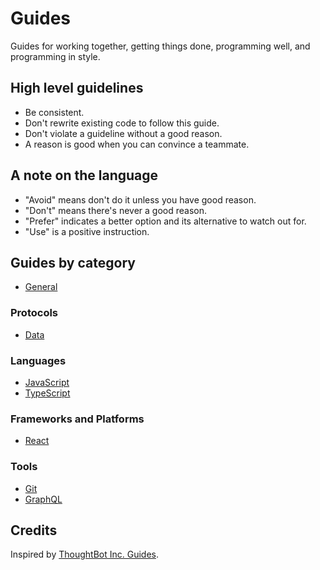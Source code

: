 # Guides

Guides for working together, getting things done, programming well, and programming in style.

## High level guidelines

- Be consistent.
- Don't rewrite existing code to follow this guide.
- Don't violate a guideline without a good reason.
- A reason is good when you can convince a teammate.

## A note on the language

- "Avoid" means don't do it unless you have good reason.
- "Don't" means there's never a good reason.
- "Prefer" indicates a better option and its alternative to watch out for.
- "Use" is a positive instruction.

## Guides by category

- [General](/general/)

### Protocols

- [Data](/data/)

### Languages

- [JavaScript](/javascript/)
- [TypeScript](/typescript/)

### Frameworks and Platforms

- [React](/react/)

### Tools

- [Git](/git/)
- [GraphQL](/graphql/)

## Credits

Inspired by [ThoughtBot Inc. Guides](https://github.com/thoughtbot/guides).
